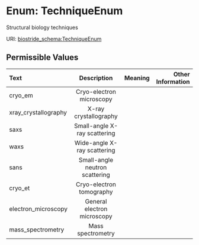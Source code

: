
# Enum: TechniqueEnum

Structural biology techniques

URI: [biostride_schema:TechniqueEnum](https://w3id.org/biostride/schema/TechniqueEnum)


## Permissible Values

| Text | Description | Meaning | Other Information |
| :--- | :---: | :---: | ---: |
| cryo_em | Cryo-electron microscopy |  |  |
| xray_crystallography | X-ray crystallography |  |  |
| saxs | Small-angle X-ray scattering |  |  |
| waxs | Wide-angle X-ray scattering |  |  |
| sans | Small-angle neutron scattering |  |  |
| cryo_et | Cryo-electron tomography |  |  |
| electron_microscopy | General electron microscopy |  |  |
| mass_spectrometry | Mass spectrometry |  |  |
